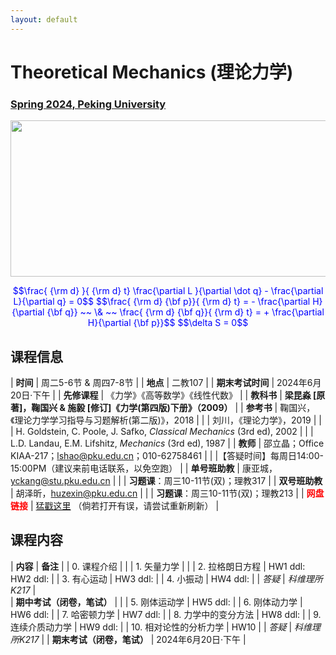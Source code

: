 ```yaml
---
layout: default
---
```


<style>
table {
  font-family: arial, sans-serif;
  border-collapse: collapse;
  width: 100%;
}

td, th {
  border: 1px solid #dddddd;
  text-align: left;
  padding: 8px;
}

tr:nth-child(odd) {
  background-color: #dddddd;
}
</style>


<!-- <h2>
<font color="red">
*** Notice: links are not maintained after the end of course! 
</font>
</h2> -->

# <b>Theoretical Mechanics (理论力学)</b>

### <u>Spring 2024, Peking University</u>

<div style="display: flex; justify-content: center;">
<img src="http://friendshao.github.io/teaching/thmech19/thmech.png" width="550" height="250">
</div>


<p align="center">
<font color="blue">
$$\frac{ {\rm d} }{ {\rm d} t} \frac{\partial L }{\partial \dot q} - \frac{\partial L}{\partial q}  = 0$$
$$\frac{ {\rm d} {\bf p}}{ {\rm d} t} = - \frac{\partial H}{\partial {\bf q}} ~~ \& ~~ \frac{ {\rm d} {\bf q}}{ {\rm d} t} = + \frac{\partial H}{\partial {\bf p}}$$
$$\delta S = 0$$
</font>
</p>


## 课程信息

| **时间** |  周二5-6节 & 周四7-8节 |
| **地点** |  二教107 |
| **期末考试时间** | 2024年6月20日·下午 |
| **先修课程** | 《力学》《高等数学》《线性代数》 |
| **教科书** | **梁昆淼 [原著]，鞠国兴 & 施毅 [修订]《力学(第四版)下册》（2009）** |
| **参考书** | 鞠国兴，《理论力学学习指导与习题解析(第二版)》，2018 |
| | 刘川，《理论力学》，2019 |
| | H. Goldstein, C. Poole, J. Safko, *Classical Mechanics* (3rd ed), 2002 |
| | L.D. Landau, E.M. Lifshitz, *Mechanics* (3rd ed), 1987 |
| **教师** | 邵立晶；Office KIAA-217；lshao@pku.edu.cn；010-62758461 | 
| |【答疑时间】每周日14:00-15:00PM（建议来前电话联系，以免空跑） |
| **单号班助教** | 康亚城，yckang@stu.pku.edu.cn |
| | **习题课**：周三10-11节(双)；理教317 |
| **双号班助教** | 胡泽昕，huzexin@pku.edu.cn |
| | **习题课**：周三10-11节(双)；理教213 |
| <font color="red"><b>网盘链接</b></font> | [猛戳这里](https://disk.pku.edu.cn/#/link/E2C321B314B8E4327ED990D1B534E113) （倘若打开有误，请尝试重新刷新） |

<p></p>

## 课程内容

| **内容** | **备注** |
| 0. 课程介绍 | |
| 1. 矢量力学 | |
| 2. 拉格朗日方程 | HW1 ddl: <br>HW2 ddl:  |
| 3. 有心运动  | HW3 ddl:  |
| 4. 小振动  | HW4 ddl:  |
| *答疑* | *科维理所K217* |  
| **期中考试（闭卷，笔试）** |  |
| 5. 刚体运动学 |  HW5 ddl:  |
| 6. 刚体动力学 |  HW6 ddl:  |
| 7. 哈密顿力学 |  HW7 ddl:  |
| 8. 力学中的变分方法  | HW8 ddl:  |
| 9. 连续介质动力学 | HW9 ddl: |
| 10. 相对论性的分析力学 | HW10 |
| *答疑* | *科维理所K217* |
| **期末考试（闭卷，笔试）** | 2024年6月20日·下午  | 

<!-- <p></p>

<p></p>

<!-- ## 学生对课程的总体评价

<div style="display: flex; justify-content: center;">
<img src="tm22_score.png" width="880">
</div> -->

<script type="text/x-mathjax-config">
  MathJax.Hub.Config({
    tex2jax: {
      inlineMath: [ ['$','$'] ],
      processEscapes: true
    }
  });
</script>
<script type="text/javascript" src="https://cdn.mathjax.org/mathjax/latest/MathJax.js?config=TeX-AMS-MML_HTMLorMML">
</script>

